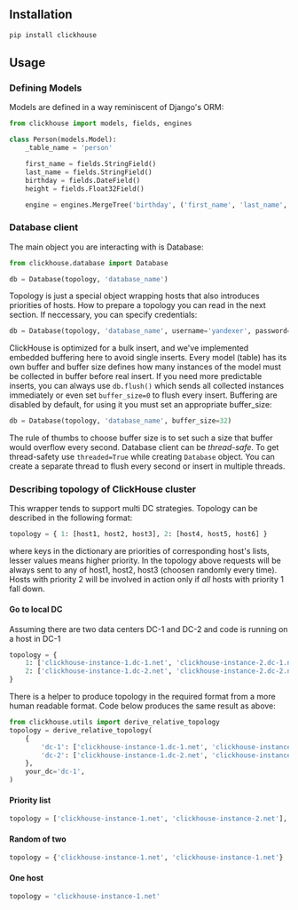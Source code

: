 ## Installation

```bash
pip install clickhouse
```

## Usage

### Defining Models

Models are defined in a way reminiscent of Django's ORM:

```python
from clickhouse import models, fields, engines

class Person(models.Model):
    _table_name = 'person'

    first_name = fields.StringField()
    last_name = fields.StringField()
    birthday = fields.DateField()
    height = fields.Float32Field()

    engine = engines.MergeTree('birthday', ('first_name', 'last_name', 'birthday'))
```

### Database client

The main object you are interacting with is Database:
```python
from clickhouse.database import Database

db = Database(topology, 'database_name')
```
Topology is just a special object wrapping hosts that also introduces priorities of hosts.
How to prepare a topology you can read in the next section.
If neccessary, you can specify credentials:
```python
db = Database(topology, 'database_name', username='yandexer', password='passwd')
```

ClickHouse is optimized for a bulk insert, and we've implemented embedded buffering here to avoid single inserts.
Every model (table) has its own buffer and buffer size defines how many instances of the model must be collected in buffer
before real insert. If you need more predictable inserts, you can always use ```db.flush()``` which sends all collected instances
immediately or even set ```buffer_size=0``` to flush every insert.
Buffering are disabled by default, for using it you must set an appropriate buffer_size:
```python
db = Database(topology, 'database_name', buffer_size=32)
```
The rule of thumbs to choose buffer size is to set such a size that buffer would overflow every second.
Database client can be *thread-safe*. To get thread-safety use ```threaded=True```
while creating ```Database``` object. 
You can create a separate thread to flush every second or insert in multiple threads.

### Describing topology of ClickHouse cluster

This wrapper tends to support multi DC strategies.
Topology can be described in the following format:
```python
topology = { 1: [host1, host2, host3], 2: [host4, host5, host6] }
```
where keys in the dictionary are priorities of corresponding host's lists, lesser values means higher priority.
In the topology above requests will be always sent to any of host1, host2, host3 (choosen randomly every time).
Hosts with priority 2 will be involved in action only if _all_ hosts with priority 1 fall down.

#### Go to local DC
Assuming there are two data centers DC-1 and DC-2 and code is running on a host in DC-1
```python
topology = {
    1: ['clickhouse-instance-1.dc-1.net', 'clickhouse-instance-2.dc-1.net'],
    2: ['clickhouse-instance-1.dc-2.net', 'clickhouse-instance-2.dc-2.net'],
}
```
There is a helper to produce topology in the required format from a more human readable format. Code below produces the same result as above:
```python
from clickhouse.utils import derive_relative_topology
topology = derive_relative_topology(
    {
        'dc-1': ['clickhouse-instance-1.dc-1.net', 'clickhouse-instance-2.dc-1.net'],
        'dc-2': ['clickhouse-instance-1.dc-2.net', 'clickhouse-instance-2.dc-2.net'],
    },
    your_dc='dc-1',
)
```
#### Priority list
```python
topology = ['clickhouse-instance-1.net', 'clickhouse-instance-2.net'],
```
#### Random of two
```python
topology = {'clickhouse-instance-1.net', 'clickhouse-instance-1.net'}
```
#### One host
```python
topology = 'clickhouse-instance-1.net'
```

